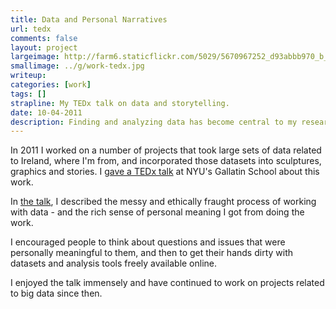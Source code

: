 ```yaml
---
title: Data and Personal Narratives
url: tedx
comments: false
layout: project
largeimage: http://farm6.staticflickr.com/5029/5670967252_d93abbb970_b_d.jpg
smallimage: ../g/work-tedx.jpg
writeup: 
categories: [work]
tags: []
strapline: My TEDx talk on data and storytelling.
date: 10-04-2011
description: Finding and analyzing data has become central to my research and design work. 
---
```

In 2011 I worked on a number of projects that took large sets of data related to Ireland, where I'm from, and incorporated those datasets into sculptures, graphics and stories. I <a href="http://tedxtalks.ted.com/video/TEDxGallatin-Paul-May-Data-Repr">gave a TEDx talk</a> at NYU's Gallatin School about this work. 

In <a href="http://tedxtalks.ted.com/video/TEDxGallatin-Paul-May-Data-Repr">the talk</a>, I described the messy and ethically fraught process of working with data - and the rich sense of personal meaning I got from doing the work. 

I encouraged people to think about questions and issues that were personally meaningful to them, and then to get their hands dirty with datasets and analysis tools freely available online.

I enjoyed the talk immensely and have continued to work on projects related to big data since then. 
